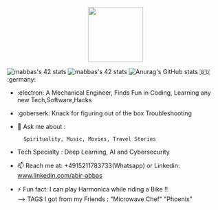 <div align="center">
  <img src="https://42wolfsburg.de/wp-content/uploads/2022/01/42logo_site-5.svg" height="128px"  >
</div>

   ![mabbas's 42 stats](https://badge42.vercel.app/api/v2/cl33nxvl8001109l2p31ppqso/stats?cursusId=9&coalitionId=piscine)
   ![mabbas's 42 stats](https://badge42.vercel.app/api/v2/cl33nxvl8001109l2p31ppqso/stats?cursusId=21&coalitionId=151) 
 ![Anurag's GitHub stats](https://github-readme-stats.vercel.app/api?username=mdabir1203&show_icons=true&theme=radical)                                                                                                                                                                                                       :bangladesh: :germany:                   
- :electron: A Mechanical Engineer, Finds Fun in Coding, Learning any new Tech,Software,Hacks 
- :goberserk: Knack for figuring out of the box Troubleshooting 
- 💬 Ask me about : 
        
        Spirituality, Music, Movies, Travel Stories
   
- Tech Specialty : Deep Learning, AI and Cybersecurity 
- 📫 Reach me at: +4915211783733(Whatsapp) or Linkedin: www.linkedin.com/abir-abbas
- ⚡ Fun fact: I can play Harmonica while riding a Bike !!  
--> TAGS I got from my Friends : "Microwave Chef" "Phoenix"
